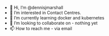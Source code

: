 - 👋 Hi, I’m @dennisjmarshall
- 👀 I’m interested in Contact Centres.
- 🌱 I’m currently learning docker and kubernetes
- 💞️ I’m looking to collaborate on - nothing yet
- 📫 How to reach me - via email

<!---
dennisjmarshall/dennisjmarshall is a ✨ special ✨ repository because its `README.md` (this file) appears on your GitHub profile.
You can click the Preview link to take a look at your changes.
--->
